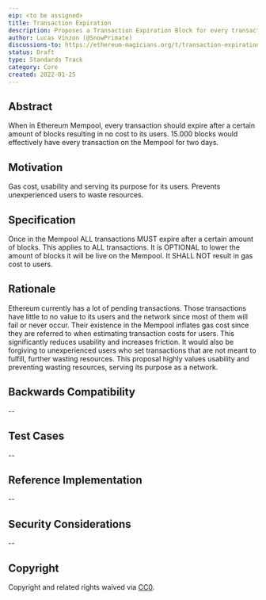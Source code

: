 ```yaml
---
eip: <to be assigned>
title: Transaction Expiration
description: Proposes a Transaction Expiration Block for every transaction.
author: Lucas Vinzon (@SnowPrimate)
discussions-to: https://ethereum-magicians.org/t/transaction-expiration-initial-eip-proposal/8118
status: Draft
type: Standards Track
category: Core
created: 2022-01-25
---
```


## Abstract
When in Ethereum Mempool, every transaction should expire after a certain amount of blocks resulting in no cost to its users. 15.000 blocks would effectively have every transaction on the Mempool for two days.

## Motivation
Gas cost, usability and serving its purpose for its users. Prevents unexperienced users to waste resources.

## Specification
Once in the Mempool ALL transactions MUST expire after a certain amount of blocks. This applies to ALL transactions. It is OPTIONAL to lower the amount of blocks it will be live on the Mempool. It SHALL NOT result in gas cost to users.

## Rationale
Ethereum currently has a lot of pending transactions. Those transactions have little to no value to its users and the network since most of them will fail or never occur. Their existence in the Mempool inflates gas cost since they are referred to when estimating transaction costs for users. This significantly reduces usability and increases friction. It would also be forgiving to unexperienced users who set transactions that are not meant to fulfill, further wasting resources. This proposal highly values usability and preventing wasting resources, serving its purpose as a network.

## Backwards Compatibility
--

## Test Cases
--

## Reference Implementation
--

## Security Considerations
--

## Copyright
Copyright and related rights waived via [CC0](https://creativecommons.org/publicdomain/zero/1.0/).
